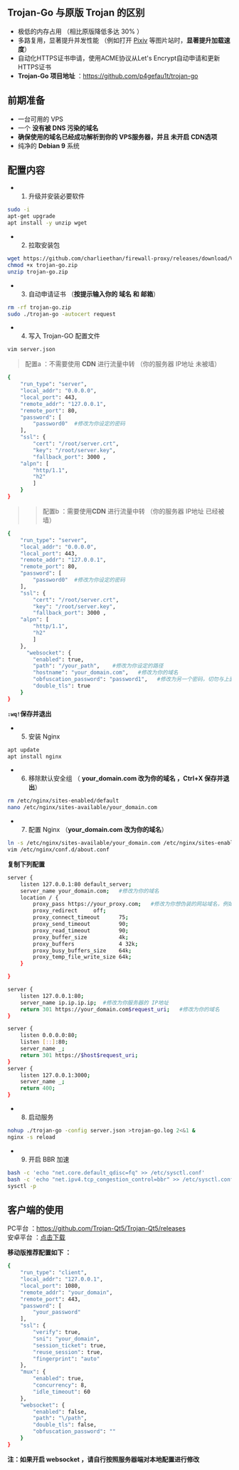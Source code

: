 ## Trojan-Go 与原版 Trojan 的区别
- 极低的内存占用 （相比原版降低多达 30% ）
- 多路复用，显著提升并发性能 （例如打开 [Pixiv](https://www.pixiv.net) 等图片站时，**显著提升加载速度**）  
- 自动化HTTPS证书申请，使用ACME协议从Let's Encrypt自动申请和更新HTTPS证书   
- **Trojan-Go 项目地址** ：https://github.com/p4gefau1t/trojan-go
## 前期准备 
- 一台可用的 VPS   
- 一个 **没有被 DNS 污染的域名**    
- **确保使用的域名已经成功解析到你的 VPS服务器，并且 未开启 CDN选项**   
- 纯净的 **Debian 9** 系统 
## 配置内容 
- 1. 升级并安装必要软件   
```bash
sudo -i
apt-get upgrade
apt install -y unzip wget
```
- 2. 拉取安装包   
```bash
wget https://github.com/charlieethan/firewall-proxy/releases/download/V0.4.11/trojan-go.zip
chmod +x trojan-go.zip
unzip trojan-go.zip
```
- 3. 自动申请证书 （**按提示输入你的 域名 和 邮箱**）  
```bash
rm -rf trojan-go.zip
sudo ./trojan-go -autocert request
```
- 4. 写入 Trojan-GO 配置文件     
```bash
vim server.json
```
> 配置a ：不需要使用 **CDN** 进行流量中转 （你的服务器 IP地址 未被墙）  
```bash
{
    "run_type": "server",
    "local_addr": "0.0.0.0",
    "local_port": 443,
    "remote_addr": "127.0.0.1",
    "remote_port": 80,
    "password": [
        "password0"  #修改为你设定的密码
    ],
    "ssl": {
        "cert": "/root/server.crt",
        "key": "/root/server.key",
        "fallback_port": 3000 ,
	"alpn": [
        "http/1.1",
        "h2"
        ]
    }
}
```
>> 配置b ：需要使用**CDN** 进行流量中转 （你的服务器 IP地址 已经被墙）  
```bash
{
    "run_type": "server",
    "local_addr": "0.0.0.0",
    "local_port": 443,
    "remote_addr": "127.0.0.1",
    "remote_port": 80,
    "password": [
        "password0"  #修改为你设定的密码
    ],
    "ssl": {
        "cert": "/root/server.crt",
        "key": "/root/server.key",
        "fallback_port": 3000 ,
	"alpn": [
        "http/1.1",
        "h2"
        ]
    },
      "websocket": {
        "enabled": true,
        "path": "/your_path",    #修改为你设定的路径
        "hostname": "your_domain.com",   #修改为你的域名
        "obfuscation_password": "password1",   #修改为另一个密码，切勿与上面的密码相同
        "double_tls": true
    }
}
```
**`:wq!`保存并退出** 

- 5. 安装 Nginx  
```bash
apt update
apt install nginx
```
- 6. 移除默认安全组 （ **your_domain.com 改为你的域名 ，Ctrl+X 保存并退出**）
```bash
rm /etc/nginx/sites-enabled/default
nano /etc/nginx/sites-available/your_domain.com
```
- 7. 配置 Nginx （**your_domain.com 改为你的域名**）   
```bash
ln -s /etc/nginx/sites-available/your_domain.com /etc/nginx/sites-enabled/
vim /etc/nginx/conf.d/about.conf
```
**复制下列配置**  
```bash
server {
    listen 127.0.0.1:80 default_server;
    server_name your_domain.com;   #修改为你的域名
    location / {
        proxy_pass https://your_proxy.com;   #修改为你想伪装的网站域名，例如 https://www.pexels.com  
        proxy_redirect     off;
        proxy_connect_timeout      75; 
        proxy_send_timeout         90; 
        proxy_read_timeout         90; 
        proxy_buffer_size          4k; 
        proxy_buffers              4 32k; 
        proxy_busy_buffers_size    64k; 
        proxy_temp_file_write_size 64k; 
    }

}

server {
    listen 127.0.0.1:80;
    server_name ip.ip.ip.ip;  #修改为你服务器的 IP地址
    return 301 https://your_domain.com$request_uri;   #修改为你的域名
}

server {
    listen 0.0.0.0:80;
    listen [::]:80;
    server_name _;
    return 301 https://$host$request_uri;
}
server {
	listen 127.0.0.1:3000;
	server_name _;
	return 400;
}
```
- 8. 启动服务  
```bash
nohup ./trojan-go -config server.json >trojan-go.log 2<&1 &
nginx -s reload
```
- 9. 开启 BBR 加速 
```bash
bash -c 'echo "net.core.default_qdisc=fq" >> /etc/sysctl.conf'
bash -c 'echo "net.ipv4.tcp_congestion_control=bbr" >> /etc/sysctl.conf'
sysctl -p
```
## 客户端的使用 
PC平台 ：https://github.com/Trojan-Qt5/Trojan-Qt5/releases   
安卓平台 ：[点击下载](https://github.com/charlieethan/firewall-proxy/releases/download/V0.4.11_m/Igniter-Go-v0.4.11.apk)			

**移动版推荐配置如下 ：**		
```bash
{
    "run_type": "client",
    "local_addr": "127.0.0.1",
    "local_port": 1080,
    "remote_addr": "your_domain",
    "remote_port": 443,
    "password": [
        "your_password"
    ],
    "ssl": {
        "verify": true,
        "sni": "your_domain",
        "session_ticket": true,
        "reuse_session": true,
        "fingerprint": "auto"
    },
    "mux": {
        "enabled": true,
        "concurrency": 8,
        "idle_timeout": 60
    },
    "websocket": {
        "enabled": false,
        "path": "\/path",
        "double_tls": false,
        "obfuscation_password": ""
    }
}
```		
**注：如果开启 websocket ，请自行按照服务器端对本地配置进行修改**
